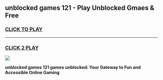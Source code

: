 
## unblocked games 121 - Play Unblocked Gmaes & Free
<h3>
<a href="https://premium.freeplayer.one?title=unblocked_games_121&ref=20F">CLICK TO PLAY</a></h3>
<hr>

<h3>
<a href="https://premium.freeplayer.one?title=unblocked_games_121&ref=20F">CLICK 2 PLAY</a>
  
</h3>

<a href="https://premium.freeplayer.one?title=unblocked_games_121&ref=20F/"><img src="https://clearcache.store/games.png"></a>


**unblocked games 121 games unblocked: Your Gateway to Fun and Accessible Online Gaming**
